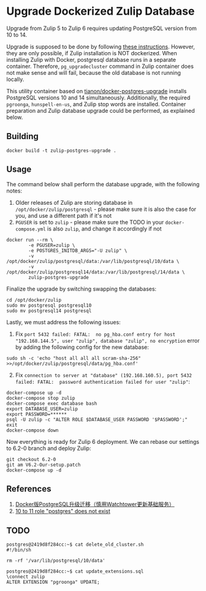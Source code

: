 # Upgrade Dockerized Zulip Database

Upgrade from Zulip 5 to Zulip 6 requires updating PostgreSQL version from 10 to 14.

Upgrade is supposed to be done by following [these instructions](https://zulip.readthedocs.io/en/latest/production/upgrade.html#upgrading-postgresql). However, they are only possible, if Zulip installation is NOT dockerized. When installing Zulip with Docker, postgresql database runs in a separate container. Therefore, `pg_upgradecluster` command in Zulip container does not make sense and will fail, because the old database is not running locally.

This utility container based on [tianon/docker-postgres-upgrade](https://github.com/tianon/docker-postgres-upgrade) installs PostgreSQL versions 10 and 14 simultaneously. Additionally, the required `pgroonga`, `hunspell-en-us`, and Zulip stop words are installed. Container preparation and Zulip database upgrade could be performed, as explained below.

## Building

```
docker build -t zulip-postgres-upgrade .
```

## Usage

The command below shall perform the database upgrade, with the following notes:

1. Older releases of Zulip are storing database in `/opt/docker/zulip/postgresql` - please make sure it is also the case for you, and use a different path if it's not
2. `PGUSER` is set to `zulip` - please make sure the TODO in your `docker-compose.yml` is also `zulip`, and change it accordingly if not

```
docker run --rm \
        -e PGUSER=zulip \
        -e POSTGRES_INITDB_ARGS="-U zulip" \
        -v /opt/docker/zulip/postgresql/data:/var/lib/postgresql/10/data \
        -v /opt/docker/zulip/postgresql14/data:/var/lib/postgresql/14/data \
        zulip-postgres-upgrade
```

Finalize the upgrade by switching swapping the databases:

```
cd /opt/docker/zulip
sudo mv postgresql postgresql10
sudo mv postgresql14 postgresql
```

Lastly, we must address the following issues:

1. Fix `port 5432 failed: FATAL:  no pg_hba.conf entry for host "192.168.144.5", user "zulip", database "zulip", no encryption` error by adding the following config for the new database:

```
sudo sh -c 'echo "host all all all scram-sha-256" >>/opt/docker/zulip/postgresql/data/pg_hba.conf'
```

2. Fix `connection to server at "database" (192.168.160.5), port 5432 failed: FATAL:  password authentication failed for user "zulip"`:

```
docker-compose up -d
docker-compose stop zulip
docker-compose exec database bash
export DATABASE_USER=zulip
export PASSWORD=******
psql -U zulip -c "ALTER ROLE $DATABASE_USER PASSWORD '$PASSWORD';"
exit
docker-compose down
```

Now everything is ready for Zulip 6 deployment. We can rebase our settings to 6.2-0 branch and deploy Zulip:

```
git checkout 6.2-0
git am V6.2-Our-setup.patch
docker-compose up -d
```

## References

1. [Docker版PostgreSQL升级迁移（慎用Watchtower更新基础服务）](https://blog.nigzu.com/docker-postgres-watchtower-upgrade/)
2. [10 to 11 role "postgres" does not exist](https://github.com/tianon/docker-postgres-upgrade/issues/10#issuecomment-625484344)

## TODO

```
postgres@2419d8f284cc:~$ cat delete_old_cluster.sh
#!/bin/sh

rm -rf '/var/lib/postgresql/10/data'

postgres@2419d8f284cc:~$ cat update_extensions.sql
\connect zulip
ALTER EXTENSION "pgroonga" UPDATE;
```
